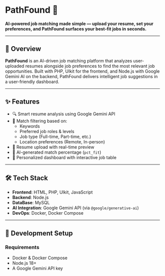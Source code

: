 # PathFound 🧭

**AI‑powered job matching made simple — upload your resume, set your preferences, and PathFound surfaces your best-fit jobs in seconds.**

---

## 🚀 Overview

**PathFound** is an AI-driven job matching platform that analyzes user-uploaded resumes alongside job preferences to find the most relevant job opportunities. Built with PHP, UIkit for the frontend, and Node.js with Google Gemini AI on the backend, PathFound delivers intelligent job suggestions in a user-friendly dashboard.

---

## ✨ Features

- 🔍 Smart resume analysis using Google Gemini API
- 🎯 Match filtering based on:
  - Keywords
  - Preferred job roles & levels
  - Job type (Full-time, Part-time, etc.)
  - Location preferences (Remote, In-person)
- 📄 Resume upload with real-time preview
- 🧠 AI-generated match percentage (`pct_fit`)
- 💼 Personalized dashboard with interactive job table

---

## 🛠️ Tech Stack

- **Frontend**: HTML, PHP, UIkit, JavaScript
- **Backend**: Node.js
- **DataBase**: MySQL
- **AI Integration**: Google Gemini API (via `@google/generative-ai`)
- **DevOps**: Docker, Docker Compose

---

## 🧪 Development Setup

### Requirements

- Docker & Docker Compose
- Node.js 18+
- A Google Gemini API key
